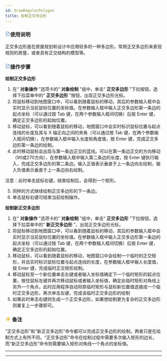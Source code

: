 ```yaml
---
id: DrawRegularPolygon
title: 绘制正交多边形  
---  
```

### ![](../../../img/read.gif)使用说明

正交多边形是在房屋规划和设计中应用较多的一种多边形。常用正交多边形来表现规则的房屋，或者具有正交结构的模型等。

### ![](../../../img/read.gif)操作步骤

**绘制正交多边形**

  1. 在“ **对象操作** ”选项卡的“ **对象绘制** ”组中，单击“ **正交多边形** ”下拉按钮，选择下拉菜单中的“ **正交多边形** ”按钮，出现正交多边形光标。
  2. 将鼠标移动到地图窗口中，可以看到随着鼠标的移动，其后的参数输入框中会实时显示当前鼠标位置的坐标值。在参数输入框中输入正交多边形第一条边的起点坐标（可以通过按 Tab 键，在两个参数输入框间切换）后按 Enter 键，确定正交多边形的起始位置。
  3. 移动鼠标，可以看到随着鼠标的移动，地图窗口中会实时标识鼠标位置与起点连线的长度及其与 X 轴正向之间的夹角（可以通过按 Tab 键，在两个参数输入框间切换），在参数输入框中输入长度和角度值，按 Enter 键，完成正交多边形第一条边的绘制。
  4. 此时移动鼠标会出现与第一条边正交的蓝线。可以在第一条边正交的方向移动（90或270方向），在参数输入框中输入第二条边的长度，按 Enter 键执行输入，完成正交多边形的第二条边。输入正值表示垂直于上一条边向左绘制，输入负值表示垂直于上一条边向右绘制。

注意：此时单击鼠标右键，结束绘制后，会得到一个矩形。

  5. 同样的方式继续绘制正交多边形的下一条边。
  6. 单击鼠标右键可结束当前绘制操作。

**绘制新正交多边形**

  1. 在“ **对象操作** ”选项卡的“ **对象绘制** ”组中，单击“ **正交多边形** ”下拉按钮，选择下拉菜单中的“ **新正交多边形** ”，出现正交多边形光标。
  2. 将鼠标移动到地图窗口中，可以看到随着鼠标的移动，其后的参数输入框中会实时显示当前鼠标位置的坐标值。在参数输入框中输入正交多边形第一条边的起点坐标（可以通过按 Tab 键，在两个参数输入框间切换）后按 Enter 键，确定正交多边形的起始位置。
  3. 移动鼠标，可以看到随着鼠标的移动，地图窗口中会绘制一个临时的正交矩形，并且实时标识鼠标位置与起点连线的长度，在参数输入框中输入长度值，按 Enter 键，完成临时正交矩形绘制。
  4. 移动鼠标至一个新位置单击左键或者输入坐标值确定下一个临时矩形的起点位置，按住鼠标左键并再次移动鼠标或者输入坐标值，确定此临时矩形对角线上另外一个角点，此时应用程序自动将原临时矩形与鼠标新位置值连接成一个临时正交多边形，再次单击左键，完成该临时正交多边形的绘制
  5. 如果此时单击右键则生成一个正交多边形，如果想绘制更为复杂的正交多边形则重复上一步骤即可。

### ![](../../../img/note.png)备注

“正交多边形”和“新正交多边形”命令都可以完成正交多边形的绘制。两者只是在绘制方式上有所不同。“正交多边形”命令在绘制过程中需要多次输入矩形的边长，而“新正交多边形”命令则需要输入矩形对角线一个角点的坐标值。

* * *

[](http://www.supermap.com)  
  
---

